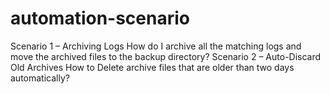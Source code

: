 # automation-scenario
Scenario 1 – Archiving Logs
How do I archive all the matching logs and move the archived files to the backup directory?
Scenario 2 – Auto-Discard Old Archives
How to Delete archive files that are older than two days automatically?

